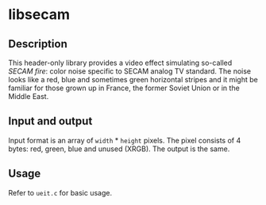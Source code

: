 libsecam
========

## Description

This header-only library provides a video effect simulating so-called _SECAM
fire_: color noise specific to SECAM analog TV standard. The noise looks like
a red, blue and sometimes green horizontal stripes and it might be familiar
for those grown up in France, the former Soviet Union or in the Middle East.

## Input and output

Input format is an array of `width` * `height` pixels. The pixel consists of
4 bytes: red, green, blue and unused (XRGB). The output is the same.

## Usage

Refer to `ueit.c` for basic usage.
